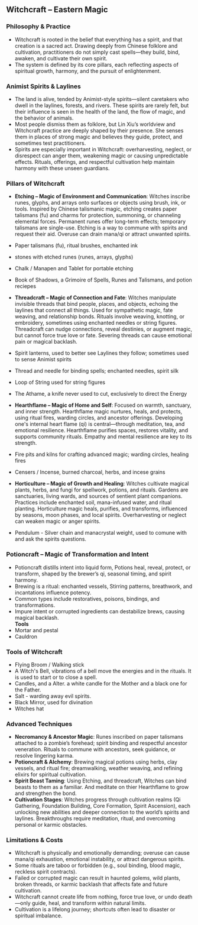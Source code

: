 ## Witchcraft – Eastern Magic

### Philosophy & Practice
- Witchcraft is rooted in the belief that everything has a spirit, and that creation is a sacred act. Drawing deeply from Chinese folklore and cultivation, practitioners do not simply cast spells—they build, bind, awaken, and cultivate their own spirit.
- The system is defined by its core pillars, each reflecting aspects of spiritual growth, harmony, and the pursuit of enlightenment.

### Animist Spirits & Laylines
- The land is alive, tended by Animist-style spirits—silent caretakers who dwell in the laylines, forests, and rivers. These spirits are rarely felt, but their influence is seen in the health of the land, the flow of magic, and the behavior of animals.
- Most people dismiss them as folklore, but Lin Xiu’s worldview and Witchcraft practice are deeply shaped by their presence. She senses them in places of strong magic and believes they guide, protect, and sometimes test practitioners.
- Spirits are especially important in Witchcraft: overharvesting, neglect, or disrespect can anger them, weakening magic or causing unpredictable effects. Rituals, offerings, and respectful cultivation help maintain harmony with these unseen guardians.

### Pillars of Witchcraft
- **Etching – Magic of Environment and Communication**: Witches inscribe runes, glyphs, and arrays onto surfaces or objects using brush, ink, or tools. Inspired by Chinese talismanic magic, etching creates paper talismans (fu) and charms for protection, summoning, or channeling elemental forces. Permanent runes offer long-term effects; temporary talismans are single-use. Etching is a way to commune with spirits and request their aid. Overuse can drain mana/qi or attract unwanted spirits.
- Paper talismans (fu), ritual brushes, enchanted ink
- stones with etched runes (runes, arrays, glyphs)
- Chalk / Manapen and Tablet for portable etching
- Book of Shadows, a Grimoire of Spells, Runes and Talismans, and potion reciepes

- **Threadcraft – Magic of Connection and Fate**: Witches manipulate invisible threads that bind people, places, and objects, echoing the laylines that connect all things. Used for sympathetic magic, fate weaving, and relationship bonds. Rituals involve weaving, knotting, or embroidery, sometimes using enchanted needles or string figures. Threadcraft can nudge connections, reveal destinies, or augment magic, but cannot force true love or fate. Severing threads can cause emotional pain or magical backlash.
- Spirit lanterns, used to better see Laylines they follow; sometimes used to sense Animist spirits
- Thread and needle for binding spells; enchanted needles, spirit silk
- Loop of String used for string figures
- The Athame, a knife never used to cut, exclusively to direct the Energy

- **Hearthflame – Magic of Home and Self**: Focused on warmth, sanctuary, and inner strength. Hearthflame magic nurtures, heals, and protects, using ritual fires, warding circles, and ancestor offerings. Developing one's internal heart flame (qi) is central—through meditation, tea, and emotional resilience. Hearthflame purifies spaces, restores vitality, and supports community rituals. Empathy and mental resilience are key to its strength.
- Fire pits and kilns for crafting advanced magic; warding circles, healing fires
- Censers / Incense, burned charcoal, herbs, and incese grains

- **Horticulture – Magic of Growth and Healing**: Witches cultivate magical plants, herbs, and fungi for spellwork, potions, and rituals. Gardens are sanctuaries, living wards, and sources of sentient plant companions. Practices include enchanted soil, mana-infused water, and ritual planting. Horticulture magic heals, purifies, and transforms, influenced by seasons, moon phases, and local spirits. Overharvesting or neglect can weaken magic or anger spirits.
- Pendulum - Silver chain and manacrystal weight, used to comune with and ask the spirits questions.

### Potioncraft – Magic of Transformation and Intent  
- Potioncraft distills intent into liquid form, Potions heal, reveal, protect, or transform, shaped by the brewer’s qi, seasonal timing, and spirit harmony.  
- Brewing is a ritual: enchanted vessels, Stirring patterns, breathwork, and incantations influence potency.  
- Common types include restoratives, poisons, bindings, and transformations.  
- Impure intent or corrupted ingredients can destabilize brews, causing magical backlash.  
**Tools**
- Mortar and pestal
- Cauldron
### Tools of Witchcraft
- Flying Broom  / Walking stick
- A Witch's Bell, vibrations of a bell move the energies and in the rituals. It is used to start or to close a spell.
- Candles, and a Alter. a white candle for the Mother and a black one for the Father.
- Salt - warding away evil spirits.
- Black Mirror, used for divination
- Witches hat


### Advanced Techniques
- **Necromancy & Ancestor Magic**: Runes inscribed on paper talismans attached to a zombie’s forehead; spirit binding and respectful ancestor veneration. Rituals to commune with ancestors, seek guidance, or resolve lingering karma.
- **Potioncraft & Alchemy**: Brewing magical potions using herbs, clay vessels, and ritual fire; dreamwalking, weather weaving, and refining elixirs for spiritual cultivation.
- **Spirit Beast Taming**: Using Etching, and threadcraft, Witches can bind beasts to them as a familiar. And meditate on thier Hearthflame to grow and strengthen the bond.
- **Cultivation Stages**: Witches progress through cultivation realms (Qi Gathering, Foundation Building, Core Formation, Spirit Ascension), each unlocking new abilities and deeper connection to the world’s spirits and laylines. Breakthroughs require meditation, ritual, and overcoming personal or karmic obstacles.

### Limitations & Costs
- Witchcraft is physically and emotionally demanding; overuse can cause mana/qi exhaustion, emotional instability, or attract dangerous spirits.
- Some rituals are taboo or forbidden (e.g., soul binding, blood magic, reckless spirit contracts).
- Failed or corrupted magic can result in haunted golems, wild plants, broken threads, or karmic backlash that affects fate and future cultivation.
- Witchcraft cannot create life from nothing, force true love, or undo death—only guide, heal, and transform within natural limits.
- Cultivation is a lifelong journey; shortcuts often lead to disaster or spiritual imbalance.